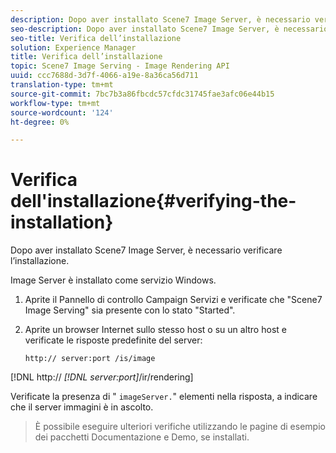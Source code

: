 ```yaml
---
description: Dopo aver installato Scene7 Image Server, è necessario verificare l’installazione.
seo-description: Dopo aver installato Scene7 Image Server, è necessario verificare l’installazione.
seo-title: Verifica dell’installazione
solution: Experience Manager
title: Verifica dell’installazione
topic: Scene7 Image Serving - Image Rendering API
uuid: ccc7688d-3d7f-4066-a19e-8a36ca56d711
translation-type: tm+mt
source-git-commit: 7bc7b3a86fbcdc57cfdc31745fae3afc06e44b15
workflow-type: tm+mt
source-wordcount: '124'
ht-degree: 0%

---
```



# Verifica dell&#39;installazione{#verifying-the-installation}

Dopo aver installato Scene7 Image Server, è necessario verificare l’installazione.

Image Server è installato come servizio Windows.

1. Aprite il Pannello di controllo Campaign Servizi e verificate che &quot;Scene7 Image Serving&quot; sia presente con lo stato &quot;Started&quot;.
1. Aprite un browser Internet sullo stesso host o su un altro host e verificate le risposte predefinite del server:

   `http:// server:port /is/image`

[!DNL http:// *[!DNL server:port]*/ir/rendering]

Verificate la presenza di &quot; `imageServer.`&quot; elementi nella risposta, a indicare che il server immagini è in ascolto.
>È possibile eseguire ulteriori verifiche utilizzando le pagine di esempio dei pacchetti Documentazione e Demo, se installati.

